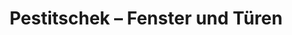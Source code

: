 ---
title: "Pestitschek – Fenster und Türen"
url: /graz/pestitschek-fenster-und-tueren/
shop: Türen
---